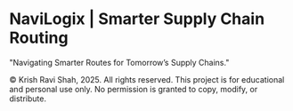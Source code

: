 # NaviLogix | Smarter Supply Chain Routing
"Navigating Smarter Routes for Tomorrow’s Supply Chains."

© Krish Ravi Shah, 2025. All rights reserved. 
This project is for educational and personal use only. 
No permission is granted to copy, modify, or distribute.
